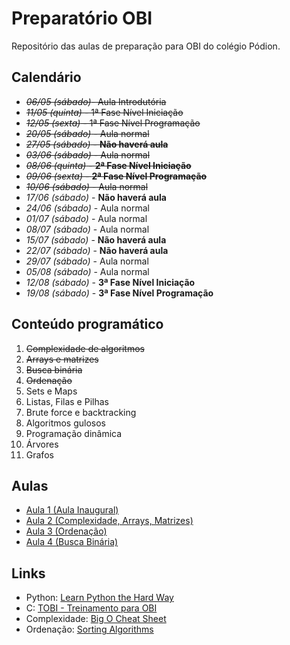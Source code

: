 # Preparatório OBI

Repositório das aulas de preparação para OBI do colégio Pódion.

## Calendário

- ~~*06/05 (sábado)*- Aula Introdutória~~
- ~~*11/05 (quinta)* - 1ª Fase Nível Iniciação~~
- ~~*12/05 (sexta)* - 1ª Fase Nível Programação~~
- ~~*20/05 (sábado)* - Aula normal~~
- ~~*27/05 (sábado)* - **Não haverá aula**~~
- ~~*03/06 (sábado)* - Aula normal~~
- ~~*08/06 (quinta)* - **2ª Fase Nível Iniciação**~~
- ~~*09/06 (sexta)* - **2ª Fase Nível Programação**~~
- ~~*10/06 (sábado)* - Aula normal~~
- *17/06 (sábado)* - **Não haverá aula**
- *24/06 (sábado)* - Aula normal
- *01/07 (sábado)* - Aula normal
- *08/07 (sábado)* - Aula normal
- *15/07 (sábado)* - **Não haverá aula**
- *22/07 (sábado)* - **Não haverá aula**
- *29/07 (sábado)* - Aula normal
- *05/08 (sábado)* - Aula normal
- *12/08 (sábado)* - **3ª Fase Nível Iniciação**
- *19/08 (sábado)* - **3ª Fase Nível Programação**


## Conteúdo programático

1. ~~Complexidade de algoritmos~~
2. ~~Arrays e matrizes~~
3. ~~Busca binária~~ 
4. ~~Ordenação~~
5. Sets e Maps
6. Listas, Filas e Pilhas
7. Brute force e backtracking
8. Algoritmos gulosos
9. Programação dinâmica
10. Árvores
11. Grafos


## Aulas

- [Aula 1 (Aula Inaugural)](https://github.com/iuriramos/preparatorio-obi/tree/master/Aulas/1/)
- [Aula 2 (Complexidade, Arrays, Matrizes)](https://github.com/iuriramos/preparatorio-obi/tree/master/Aulas/2/)
- [Aula 3 (Ordenação)](https://github.com/iuriramos/preparatorio-obi/tree/master/Aulas/3/)
- [Aula 4 (Busca Binária)](https://github.com/iuriramos/preparatorio-obi/tree/master/Aulas/4/)


## Links

- Python: [Learn Python the Hard Way](https://learnpythonthehardway.org/book/)
- C: [TOBI - Treinamento para OBI](http://olimpiada.ic.unicamp.br/tobi)
- Complexidade: [Big O Cheat Sheet](http://bigocheatsheet.com/)
- Ordenação: [Sorting Algorithms](http://www.sorting-algorithms.com/)






